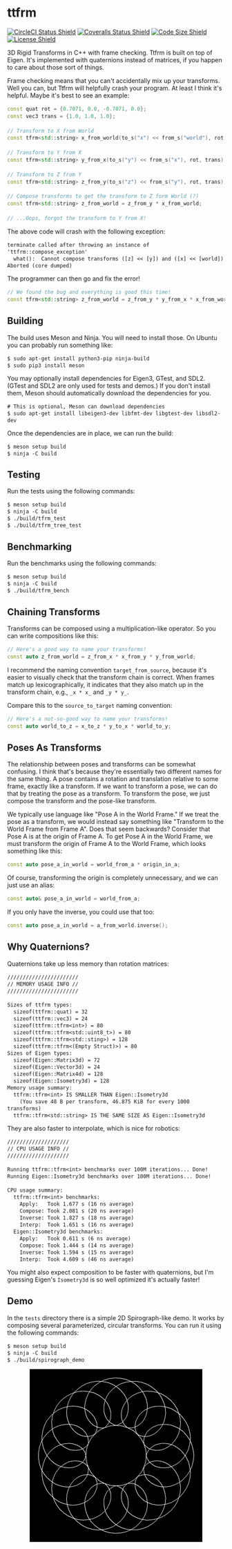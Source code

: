 # ttfrm #

[![CircleCI Status Shield][shield_circleci]][build_circleci]
[![Coveralls Status Shield][shield_coveralls]][build_coveralls]
[![Code Size Shield][shield_code_size]][ref_floppy_disk]
[![License Shield][shield_license]][file_license_md]

3D Rigid Transforms in C++ with frame checking. Ttfrm is built on top of Eigen.
It's implemented with quaternions instead of matrices, if you happen to care
about those sort of things.

Frame checking means that you can't accidentally mix up your transforms. Well
you can, but Ttfrm will helpfully crash your program. At least I think it's
helpful. Maybe it's best to see an example:

```cpp
const quat rot = {0.7071, 0.0, -0.7071, 0.0};
const vec3 trans = {1.0, 1.0, 1.0};

// Transform to X from World
const tfrm<std::string> x_from_world(to_s("x") << from_s("world"), rot, trans);

// Transform to Y from X
const tfrm<std::string> y_from_x(to_s("y") << from_s("x"), rot, trans);

// Transform to Z from Y
const tfrm<std::string> z_from_y(to_s("z") << from_s("y"), rot, trans);

// Compose transforms to get the transform to Z form World (?)
const tfrm<std::string> z_from_world = z_from_y * x_from_world;

// ...Oops, forgot the transform to Y from X!
```

The above code will crash with the following exception:

```text
terminate called after throwing an instance of 'ttfrm::compose_exception'
  what():  Cannot compose transforms ([z] << [y]) and ([x] << [world])
Aborted (core dumped)
```

The programmer can then go and fix the error!

```cpp
// We found the bug and everything is good this time!
const tfrm<std::string> z_from_world = z_from_y * y_from_x * x_from_world;
```

## Building ##

The build uses Meson and Ninja. You will need to install those. On Ubuntu you
can probably run something like:

```text
$ sudo apt-get install python3-pip ninja-build
$ sudo pip3 install meson
```

You may optionally install dependencies for Eigen3, GTest, and SDL2. (GTest and
SDL2 are only used for tests and demos.) If you don't install them, Meson
should automatically download the dependencies for you.

```text
# This is optional, Meson can download dependencies
$ sudo apt-get install libeigen3-dev libfmt-dev libgtest-dev libsdl2-dev
```

Once the dependencies are in place, we can run the build:

```text
$ meson setup build
$ ninja -C build
```

## Testing ##

Run the tests using the following commands:

```text
$ meson setup build
$ ninja -C build
$ ./build/tfrm_test
$ ./build/tfrm_tree_test
```

## Benchmarking ##

Run the benchmarks using the following commands:

```text
$ meson setup build
$ ninja -C build
$ ./build/tfrm_bench
```

## Chaining Transforms ##

Transforms can be composed using a multiplication-like operator. So you can
write compositions like this:

```cpp
// Here's a good way to name your transforms!
const auto z_from_world = z_from_x * x_from_y * y_from_world;
```

I recommend the naming convention `target_from_source`, because it's easier to
visually check that the transform chain is correct. When frames match up
lexicographically, it indicates that they also match up in the transform chain,
e.g., `_x * x_` and `_y * y_`.

Compare this to the `source_to_target` naming convention:

```cpp
// Here's a not-so-good way to name your transforms!
const auto world_to_z = x_to_z * y_to_x * world_to_y;
```

## Poses As Transforms ##

The relationship between poses and transforms can be somewhat confusing. I
think that's because they're essentially two different names for the same
thing. A pose contains a rotation and translation relative to some frame,
exactly like a transform. If we want to transform a pose, we can do that by
treating the pose as a transform. To transform the pose, we just compose the
transform and the pose-like transform.

We typically use language like "Pose A in the World Frame." If we treat the
pose as a transform, we would instead say something like "Transform to the
World Frame from Frame A". Does that seem backwards? Consider that Pose A is at
the origin of Frame A. To get Pose A in the World Frame, we must transform the
origin of Frame A to the World Frame, which looks something like this:

```cpp
const auto pose_a_in_world = world_from_a * origin_in_a;
```

Of course, transforming the origin is completely unnecessary, and we can just
use an alias:

```cpp
const auto& pose_a_in_world = world_from_a;
```

If you only have the inverse, you could use that too:

```cpp
const auto pose_a_in_world = a_from_world.inverse();
```

## Why Quaternions? ##

Quaternions take up less memory than rotation matrices:

``` text
///////////////////////
// MEMORY USAGE INFO //
///////////////////////

Sizes of ttfrm types:
  sizeof(ttfrm::quat) = 32
  sizeof(ttfrm::vec3) = 24
  sizeof(ttfrm::tfrm<int>) = 80
  sizeof(ttfrm::tfrm<std::uint8_t>) = 80
  sizeof(ttfrm::tfrm<std::sting>) = 128
  sizeof(ttfrm::tfrm<(Empty Struct)>) = 80
Sizes of Eigen types:
  sizeof(Eigen::Matrix3d) = 72
  sizeof(Eigen::Vector3d) = 24
  sizeof(Eigen::Matrix4d) = 128
  sizeof(Eigen::Isometry3d) = 128
Memory usage summary:
  ttfrm::tfrm<int> IS SMALLER THAN Eigen::Isometry3d
    (You save 48 B per transform, 46.875 KiB for every 1000 transforms)
  ttfrm::tfrm<std::string> IS THE SAME SIZE AS Eigen::Isometry3d
```

They are also faster to interpolate, which is nice for robotics:

```text
////////////////////
// CPU USAGE INFO //
////////////////////

Running ttfrm::tfrm<int> benchmarks over 100M iterations... Done!
Running Eigen::Isometry3d benchmarks over 100M iterations... Done!

CPU usage summary:
  ttfrm::tfrm<int> benchmarks:
    Apply:   Took 1.677 s (16 ns average)
    Compose: Took 2.081 s (20 ns average)
    Inverse: Took 1.827 s (18 ns average)
    Interp:  Took 1.651 s (16 ns average)
  Eigen::Isometry3d benchmarks:
    Apply:   Took 0.611 s (6 ns average)
    Compose: Took 1.444 s (14 ns average)
    Inverse: Took 1.594 s (15 ns average)
    Interp:  Took 4.609 s (46 ns average)
```

You might also expect composition to be faster with quaternions, but I'm
guessing Eigen's `Isometry3d` is so well optimized it's actually faster!

## Demo ##

In the `tests` directory there is a simple 2D Spirograph-like demo. It works by
composing several parameterized, circular transforms. You can run it using the
following commands:

```text
$ meson setup build
$ ninja -C build
$ ./build/spirograph_demo
```

<p align="center">
<img alt="Spirograph Demo" src="screenshots/spirograph.png"/>
</p>

<!-- Links -->

[build_circleci]: https://circleci.com/gh/tprk77/ttfrm
[build_coveralls]: https://coveralls.io/github/tprk77/ttfrm
[file_license_md]: https://github.com/tprk77/ttfrm/blob/master/LICENSE.md
[ref_floppy_disk]: https://en.wikipedia.org/wiki/History_of_the_floppy_disk
[shield_circleci]: https://img.shields.io/circleci/build/gh/tprk77/ttfrm/master
[shield_code_size]: https://img.shields.io/github/languages/code-size/tprk77/ttfrm
[shield_coveralls]: https://img.shields.io/coveralls/github/tprk77/ttfrm
[shield_license]: https://img.shields.io/github/license/tprk77/ttfrm?color=informational

<!-- Local Variables: -->
<!-- fill-column: 79 -->
<!-- End: -->
